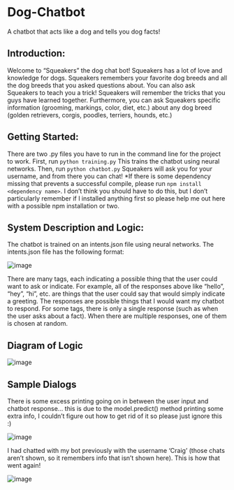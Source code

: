 # Dog-Chatbot
A chatbot that acts like a dog and tells you dog facts!

## Introduction:
Welcome to “Squeakers” the dog chat bot! Squeakers has a lot of love and knowledge for dogs.
Squeakers remembers your favorite dog breeds and all the dog breeds that you asked questions about. 
You can also ask Squeakers to teach you a trick! Squeakers will remember the tricks that you guys have learned together. 
Furthermore, you can ask Squeakers specific information (grooming, markings, color, diet, etc.) about any dog breed (golden retrievers, corgis, poodles, terriers, hounds, etc.)

## Getting Started:
There are two .py files you have to run in the command line for the project to work.
First, run    `python training.py`
	This trains the chatbot using neural networks.
Then, run   `python chatbot.py`
	Squeakers will ask you for your username, and from there you can chat!
*If there is some dependency missing that prevents a successful compile, please run `npm install <dependency name>`. 
I don’t think you should have to do this, but I don’t particularly remember if I installed anything first so please help me out here with a possible npm installation or two. 

## System Description and Logic:
The chatbot is trained on an intents.json file using neural networks. The intents.json file has the following format:

![image](https://user-images.githubusercontent.com/43458707/166195282-3aa7f915-49f1-4054-948d-751bd358b54b.png)


There are many tags, each indicating a possible thing that the user could want to ask or indicate. For example, all of the 
responses above like “hello”, “hey”, “hi”, etc. are things that the user could say that would simply indicate a greeting. 
The responses are possible things that I would want my chatbot to respond. For some tags, there is only a single 
response (such as when the user asks about a fact). When there are multiple responses, one of them is chosen at random.

## Diagram of Logic

![image](https://user-images.githubusercontent.com/43458707/166195444-eb0badc3-42fc-413a-9982-0a2683fed7c7.png)

## Sample Dialogs
There is some excess printing going on in between the user input and chatbot response… this is due to the model.predict() method printing some extra info,
I couldn’t figure out how to get rid of it so please just ignore this :)

![image](https://user-images.githubusercontent.com/43458707/166195512-4908fd09-11bb-45e4-a57a-17e2a8effce0.png)

I had chatted with my bot previously with the username ‘Craig’ (those chats aren’t shown, so it remembers info that isn’t shown here). This is how that went again!

![image](https://user-images.githubusercontent.com/43458707/166195549-3f5ebf4d-5436-45d8-adfe-a239876bd1c1.png)




